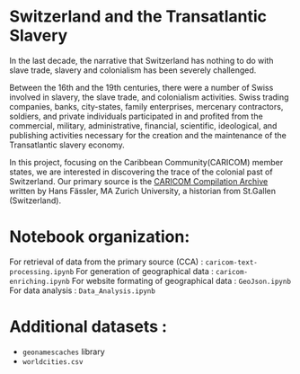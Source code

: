 # Switzerland and the Transatlantic Slavery

In the last decade, the narrative that Switzerland has nothing to do with slave trade, slavery and colonialism has been severely challenged.

Between the 16th and the 19th centuries, there were a number of Swiss involved in slavery, the slave trade, and colonialism activities. Swiss trading companies, banks, city-states, family enterprises, mercenary contractors, soldiers, and private individuals participated in and profited from the commercial, military, administrative, financial, scientific, ideological, and publishing activities necessary for the creation and the maintenance of the Transatlantic slavery economy. 

In this project, focusing on the Caribbean Community(CARICOM) member states, we are interested in discovering the trace of the colonial past of Switzerland.
Our primary source is the [CARICOM Compilation Archive](https://louverture.ch/cca/) written by Hans Fässler, MA Zurich University, a historian from St.Gallen (Switzerland).

 
# Notebook organization:

For retrieval of data from the primary source (CCA) :  `caricom-text-processing.ipynb` 
For generation of geographical data : `caricom-enriching.ipynb` 
For website formating of geographical data : `GeoJson.ipynb`
For data analysis : `Data_Analysis.ipynb`

# Additional datasets : 
 - `geonamescaches` library  
 - `worldcities.csv` 



